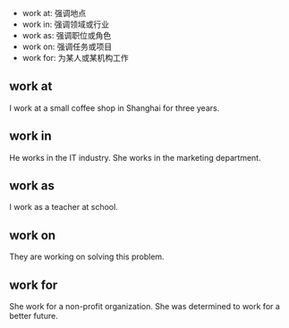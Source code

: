 - work at: 强调地点
- work in: 强调领域或行业
- work as: 强调职位或角色
- work on: 强调任务或项目
- work for: 为某人或某机构工作



## work at

I work at a small coffee shop in Shanghai for three years.


## work in

He works in the IT industry.
She works in the marketing department.


## work as

I work as a teacher at school.


## work on

They are working on solving this problem.

## work for 

She work for a non-profit organization.
She was determined to work for a better future.


